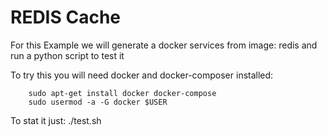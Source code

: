 # REDIS Cache

For this Example we will generate a docker services from image: redis and run a python script to test it

To try this you will need docker and docker-composer installed:
```
    sudo apt-get install docker docker-compose
    sudo usermod -a -G docker $USER
```

To stat it just:
    ./test.sh